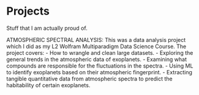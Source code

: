 # Projects
Stuff that I am actually proud of.

ATMOSPHERIC SPECTRAL ANALYSIS:
    This was a data analysis project which I did as my L2 Wolfram Multiparadigm Data Science Course.
    The project covers:
        - How to wrangle and clean large datasets.
        - Exploring the general trends in the atmospheric data of exoplanets.
        - Examining what compounds are responsible for the fluctuations in the spectra.
        - Using ML to identify exoplanets based on their atmospheric fingerprint.
        - Extracting tangible quantitative data from atmospheric spectra to predict the habitability of certain exoplanets.
